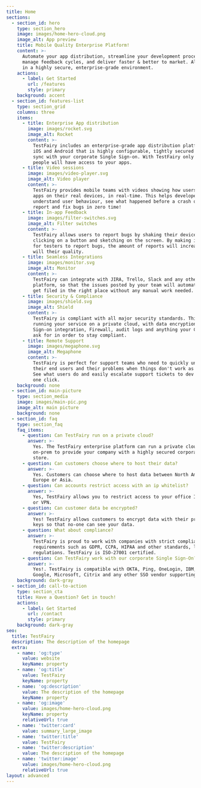 ```yaml
---
title: Home
sections:
  - section_id: hero
    type: section_hero
    image: images/home-hero-cloud.png
    image_alt: App preview
    title: Mobile Quality Enterprise Platform!
    content: >-
      Automate your app distribution, streamline your development process,
      manage feedback cycles, and deliver faster & better to market. All this,
      in a highly secure, enterprise-grade environment.
    actions:
      - label: Get Started
        url: /features
        style: primary
    background: accent
  - section_id: features-list
    type: section_grid
    columns: three
    items:
      - title: Enterprise App distribution
        image: images/rocket.svg
        image_alt: Rocket
        content: >-
          TestFairy includes an enterprise-grade app distribution platform for
          iOS and Android that is highly configurable, tightly secured and can
          sync with your corporate Single Sign-on. With TestFairy only the right
          people will have access to your apps.
      - title: Video sessions
        image: images/video-player.svg
        image_alt: Video player
        content: >-
          TestFairy provides mobile teams with videos showing how users use your
          apps on their real devices, in real-time. This helps developers
          understand user behaviour, see what happened before a crash or a bug
          report and fix bugs in zero time!
      - title: In-app Feedback
        image: images/filter-switches.svg
        image_alt: Filter switches
        content: >-
          TestFairy allows users to report bugs by shaking their device or just
          clicking on a button and sketching on the screen. By making it easy
          for testers to report bugs, the amount of reports will increase and so
          will their quality.
      - title: Seamless Integrations
        image: images/monitor.svg
        image_alt: Monitor
        content: >-
          TestFairy can integrate with JIRA, Trello, Slack and any other
          platform, so that the issues posted by your team will automatically
          get filed in the right place without any manual work needed.
      - title: Security & Compliance
        image: images/shield.svg
        image_alt: Shield
        content: >-
          TestFairy is compliant with all major security standards. This means
          running your service on a private cloud, with data encryption, Single
          Sign-on integration, Firewall, audit logs and anything your CISO will
          ask for in order to stay compliant.
      - title: Remote Support
        image: images/megaphone.svg
        image_alt: Megaphone
        content: >-
          TestFairy is perfect for support teams who need to quickly understand
          their end users and their problems when things don't work as expected.
          See what users do and easily escalate support tickets to dev teams in
          one click.
    background: none
  - section_id: main-picture
    type: section_media
    image: images/main-pic.png
    image_alt: main picture
    background: none
  - section_id: faq
    type: section_faq
    faq_items:
      - question: Can TestFairy run on a private cloud?
        answer: >-
          Yes. The TestFairy enterprise platform can run a private cloud or
          on-prem to provide your company with a highly secured corporate app
          store.
      - question: Can customers choose where to host their data?
        answer: >-
          Yes. Customers can choose where to host data between North America,
          Europe or Asia.
      - question: Can accounts restrict access with an ip whitelist?
        answer: >-
          Yes, TestFairy allows you to restrict access to your office IP range
          or VPN.
      - question: Can customer data be encrypted?
        answer: >-
          Yes! TestFairy allows customers to encrypt data with their private
          keys so that no-one can see your data.
      - question: What about compliance?
        answer: >-
          TestFairy is proud to work with companies with strict compliance
          requirements such as GDPR, CCPA, HIPAA and other standards, laws and
          regulations. TestFairy is ISO-27001 certified.
      - question: Can TestFairy work with our corporate Single Sign-On?
        answer: >-
          Yes!. TestFairy is compatible with OKTA, Ping, OneLogin, IBM, Oracle,
          Google, Microsoft, Citrix and any other SSO vendor supporting SAML 2.0
    background: dark-gray
  - section_id: call-to-action
    type: section_cta
    title: Have a Question? Get in touch!
    actions:
      - label: Get Started
        url: /contact
        style: primary
    background: dark-gray
seo:
  title: TestFairy
  description: The description of the homepage
  extra:
    - name: 'og:type'
      value: website
      keyName: property
    - name: 'og:title'
      value: TestFairy
      keyName: property
    - name: 'og:description'
      value: The description of the homepage
      keyName: property
    - name: 'og:image'
      value: images/home-hero-cloud.png
      keyName: property
      relativeUrl: true
    - name: 'twitter:card'
      value: summary_large_image
    - name: 'twitter:title'
      value: TestFairy
    - name: 'twitter:description'
      value: The description of the homepage
    - name: 'twitter:image'
      value: images/home-hero-cloud.png
      relativeUrl: true
layout: advanced
---
```

